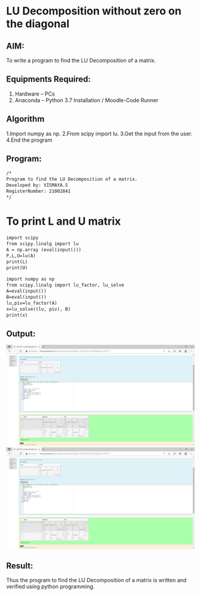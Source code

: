 # LU Decomposition without zero on the diagonal

## AIM:
To write a program to find the LU Decomposition of a matrix.

## Equipments Required:
1. Hardware – PCs
2. Anaconda – Python 3.7 Installation / Moodle-Code Runner

## Algorithm
1.Import numpy as np.
2.From scipy import lu.
3.Get the input from the user.
4.End the program 
 

## Program:
```
/*
Program to find the LU Decomposition of a matrix.
Developed by: VISMAYA.S
RegisterNumber: 21002841
*/
```
# To print L and U matrix

~~~import numpy as np
import scipy
from scipy.linalg import lu
A = np.array (eval(input()))
P,L,U=lu(A)
print(L)
print(U)
~~~
~~~
import numpy as np
from scipy.linalg import lu_factor, lu_solve
A=eval(input())
B=eval(input())
lu,piv=lu_factor(A)
x=lu_solve((lu, piv), B)
print(x)
~~~

## Output:
![lu decomposition](LU1.png)
![lu decomposition](LU2.png)


## Result:
Thus the program to find the LU Decomposition of a matrix is written and verified using python programming.

